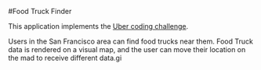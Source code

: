#Food Truck Finder

This application implements the [Uber coding challenge](https://github.com/uber/coding-challenge-tools/blob/master/coding_challenge.md).

Users in the San Francisco area can find food trucks near them. Food Truck data is rendered on a visual map, and the user can move their location on the mad to receive different data.gi